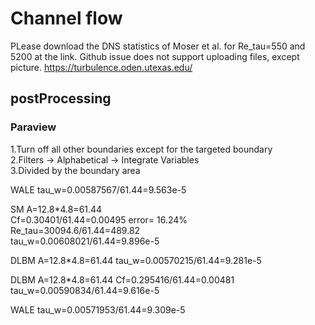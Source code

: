 # Channel flow
PLease download the DNS statistics of Moser et al. for Re_tau=550 and 5200 at the link. Github issue does not support uploading files, except picture.
https://turbulence.oden.utexas.edu/

## postProcessing
### Paraview
1.Turn off all other boundaries except for the targeted boundary  
2.Filters → Alphabetical → Integrate Variables  
3.Divided by the boundary area

WALE
tau_w=0.00587567/61.44=9.563e-5

SM
A=12.8*4.8=61.44  
Cf=0.30401/61.44=0.00495   error= 16.24%  
Re_tau=30094.6/61.44=489.82  
tau_w=0.00608021/61.44=9.896e-5  

DLBM
A=12.8*4.8=61.44 
tau_w=0.00570215/61.44=9.281e-5

DLBM
A=12.8*4.8=61.44 
Cf=0.295416/61.44=0.00481
tau_w=0.00590834/61.44=9.616e-5

WALE
tau_w=0.00571953/61.44=9.309e-5
